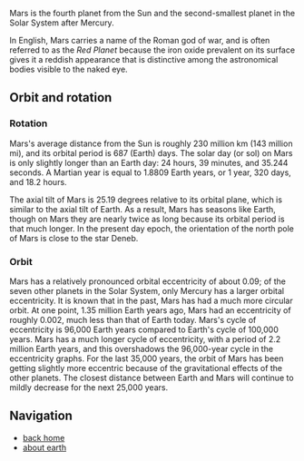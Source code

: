 

Mars is the fourth planet from the Sun and the second-smallest planet in the Solar System after Mercury. 

In English, Mars carries a name of the Roman god of war, and is often referred to as the *Red Planet* because the iron oxide prevalent on its surface gives it a reddish appearance that is distinctive among the astronomical bodies visible to the naked eye.

## Orbit and rotation

### Rotation

Mars's average distance from the Sun is roughly 230 million km (143 million mi), and its orbital period is 687 (Earth) days. The solar day (or sol) on Mars is only slightly longer than an Earth day: 24 hours, 39 minutes, and 35.244 seconds. A Martian year is equal to 1.8809 Earth years, or 1 year, 320 days, and 18.2 hours.

The axial tilt of Mars is 25.19 degrees relative to its orbital plane, which is similar to the axial tilt of Earth. As a result, Mars has seasons like Earth, though on Mars they are nearly twice as long because its orbital period is that much longer. In the present day epoch, the orientation of the north pole of Mars is close to the star Deneb.

### Orbit

Mars has a relatively pronounced orbital eccentricity of about 0.09; of the seven other planets in the Solar System, only Mercury has a larger orbital eccentricity. It is known that in the past, Mars has had a much more circular orbit. At one point, 1.35 million Earth years ago, Mars had an eccentricity of roughly 0.002, much less than that of Earth today. Mars's cycle of eccentricity is 96,000 Earth years compared to Earth's cycle of 100,000 years. Mars has a much longer cycle of eccentricity, with a period of 2.2 million Earth years, and this overshadows the 96,000-year cycle in the eccentricity graphs. For the last 35,000 years, the orbit of Mars has been getting slightly more eccentric because of the gravitational effects of the other planets. The closest distance between Earth and Mars will continue to mildly decrease for the next 25,000 years.

## Navigation

- [back home](index.html)
- [about earth](earth.html)
